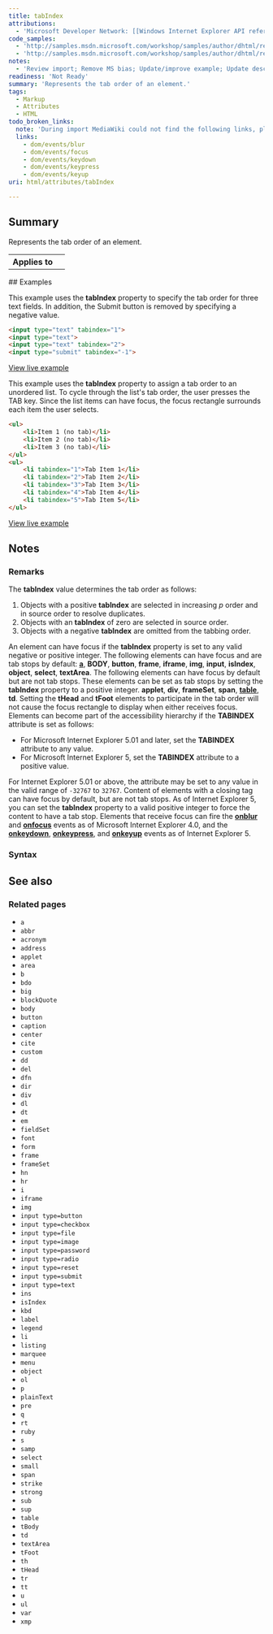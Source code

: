 ```yaml
---
title: tabIndex
attributions:
  - 'Microsoft Developer Network: [[Windows Internet Explorer API reference](http://msdn.microsoft.com/en-us/library/ie/hh828809%28v=vs.85%29.aspx) Article]'
code_samples:
  - 'http://samples.msdn.microsoft.com/workshop/samples/author/dhtml/refs/tabindex1.htm'
  - 'http://samples.msdn.microsoft.com/workshop/samples/author/dhtml/refs/tabindex2.htm'
notes:
  - 'Review import; Remove MS bias; Update/improve example; Update descriptions; Fix lists & compatibility info'
readiness: 'Not Ready'
summary: 'Represents the tab order of an element.'
tags:
  - Markup
  - Attributes
  - HTML
todo_broken_links:
  note: 'During import MediaWiki could not find the following links, please fix and adjust this list.'
  links:
    - dom/events/blur
    - dom/events/focus
    - dom/events/keydown
    - dom/events/keypress
    - dom/events/keyup
uri: html/attributes/tabIndex

---
```

## Summary

Represents the tab order of an element.

<table class="wikitable">
<tr>
<th>
Applies to

</th>
<td>
</td>
</tr>
</table>
## Examples

This example uses the **tabIndex** property to specify the tab order for three text fields. In addition, the Submit button is removed by specifying a negative value.

``` html
<input type="text" tabindex="1">
<input type="text">
<input type="text" tabindex="2">
<input type="submit" tabindex="-1">
```

[View live example](http://samples.msdn.microsoft.com/workshop/samples/author/dhtml/refs/tabindex1.htm)

This example uses the **tabIndex** property to assign a tab order to an unordered list. To cycle through the list's tab order, the user presses the TAB key. Since the list items can have focus, the focus rectangle surrounds each item the user selects.

``` html
<ul>
    <li>Item 1 (no tab)</li>
    <li>Item 2 (no tab)</li>
    <li>Item 3 (no tab)</li>
</ul>
<ul>
    <li tabindex="1">Tab Item 1</li>
    <li tabindex="2">Tab Item 2</li>
    <li tabindex="3">Tab Item 3</li>
    <li tabindex="4">Tab Item 4</li>
    <li tabindex="5">Tab Item 5</li>
</ul>
```

[View live example](http://samples.msdn.microsoft.com/workshop/samples/author/dhtml/refs/tabindex2.htm)

## Notes

### Remarks

The **tabIndex** value determines the tab order as follows:

1.  Objects with a positive **tabIndex** are selected in increasing *p* order and in source order to resolve duplicates.
2.  Objects with an **tabIndex** of zero are selected in source order.
3.  Objects with a negative **tabIndex** are omitted from the tabbing order.

An element can have focus if the **tabIndex** property is set to any valid negative or positive integer. The following elements can have focus and are tab stops by default: [**a**](/html/elements/a), **BODY**, **button**, **frame**, **iframe**, **img**, **input**, **isIndex**, **object**, **select**, **textArea**. The following elements can have focus by default but are not tab stops. These elements can be set as tab stops by setting the **tabIndex** property to a positive integer. **applet**, **div**, **frameSet**, **span**, [**table**](/html/elements/table), **td**. Setting the **tHead** and **tFoot** elements to participate in the tab order will not cause the focus rectangle to display when either receives focus. Elements can become part of the accessibility hierarchy if the **TABINDEX** attribute is set as follows:

-   For Microsoft Internet Explorer 5.01 and later, set the **TABINDEX** attribute to any value.
-   For Microsoft Internet Explorer 5, set the **TABINDEX** attribute to a positive value.

For Internet Explorer 5.01 or above, the attribute may be set to any value in the valid range of `-32767` to `32767`. Content of elements with a closing tag can have focus by default, but are not tab stops. As of Internet Explorer 5, you can set the **tabIndex** property to a valid positive integer to force the content to have a tab stop. Elements that receive focus can fire the [**onblur**](/w/index.php?title=dom/events/blur&action=edit&redlink=1) and [**onfocus**](/w/index.php?title=dom/events/focus&action=edit&redlink=1) events as of Microsoft Internet Explorer 4.0, and the [**onkeydown**](/w/index.php?title=dom/events/keydown&action=edit&redlink=1), [**onkeypress**](/w/index.php?title=dom/events/keypress&action=edit&redlink=1), and [**onkeyup**](/w/index.php?title=dom/events/keyup&action=edit&redlink=1) events as of Internet Explorer 5.

### Syntax

## See also

### Related pages

-   `a`
-   `abbr`
-   `acronym`
-   `address`
-   `applet`
-   `area`
-   `b`
-   `bdo`
-   `big`
-   `blockQuote`
-   `body`
-   `button`
-   `caption`
-   `center`
-   `cite`
-   `custom`
-   `dd`
-   `del`
-   `dfn`
-   `dir`
-   `div`
-   `dl`
-   `dt`
-   `em`
-   `fieldSet`
-   `font`
-   `form`
-   `frame`
-   `frameSet`
-   `hn`
-   `hr`
-   `i`
-   `iframe`
-   `img`
-   `input type=button`
-   `input type=checkbox`
-   `input type=file`
-   `input type=image`
-   `input type=password`
-   `input type=radio`
-   `input type=reset`
-   `input type=submit`
-   `input type=text`
-   `ins`
-   `isIndex`
-   `kbd`
-   `label`
-   `legend`
-   `li`
-   `listing`
-   `marquee`
-   `menu`
-   `object`
-   `ol`
-   `p`
-   `plainText`
-   `pre`
-   `q`
-   `rt`
-   `ruby`
-   `s`
-   `samp`
-   `select`
-   `small`
-   `span`
-   `strike`
-   `strong`
-   `sub`
-   `sup`
-   `table`
-   `tBody`
-   `td`
-   `textArea`
-   `tFoot`
-   `th`
-   `tHead`
-   `tr`
-   `tt`
-   `u`
-   `ul`
-   `var`
-   `xmp`
